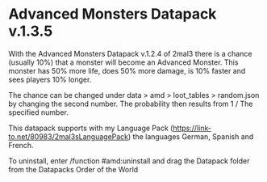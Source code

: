 # Advanced Monsters Datapack v.1.3.5

With the Advanced Monsters Datapack v.1.2.4 of 2mal3 there is a chance (usually 10%) that a monster will become an Advanced Monster. This monster has 50% more life, does 50% more damage, is 10% faster and sees players 10% longer.

The chance can be changed under data > amd > loot_tables > random.json by changing the second number. The probability then results from 1 / The specified number.

This datapack supports with my Language Pack (https://link-to.net/80983/2mal3sLanguagePack) the languages German, Spanish and French.


 To uninstall, enter /function #amd:uninstall and drag the Datapack folder from the Datapacks Order of the World
